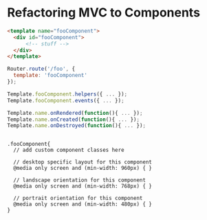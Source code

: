 Refactoring MVC to Components  
=================================================



````html
<template name="fooComponent">
  <div id="fooComponent">
      <!-- stuff -->
  </div>
</template>
````

````js
Router.route('/foo', {
  template: 'fooComponent'
});

Template.fooComponent.helpers({ ... });
Template.fooComponent.events({ ... });

Template.name.onRendered(function(){ ... });
Template.name.onCreated(function(){ ... });
Template.name.onDestroyed(function(){ ... });
````

````less

.fooComponent{
  // add custom component classes here

  // desktop specific layout for this component
  @media only screen and (min-width: 960px) { }

  // landscape orientation for this component
  @media only screen and (min-width: 768px) { }

  // portrait orientation for this component
  @media only screen and (min-width: 480px) { }
}
````

